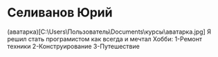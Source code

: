 # Cеливанов Юрий
(аватарка)[C:\Users\Пользователь\Documents\курсы\аватарка.jpg]
Я решил стать програмистом как всегда и мечтал
Хобби:
        1-Ремонт техники
        2-Конструирование 
        3-Путешествие
